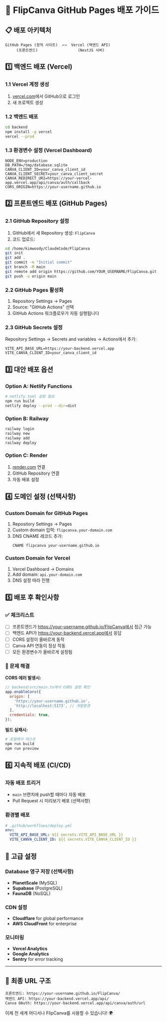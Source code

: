 # 🚀 FlipCanva GitHub Pages 배포 가이드

## 📋 배포 아키텍처

```
GitHub Pages (정적 사이트)  ←→  Vercel (백엔드 API)
     (프론트엔드)                  (NestJS 서버)
```

## 1️⃣ 백엔드 배포 (Vercel)

### 1.1 Vercel 계정 생성
1. [vercel.com](https://vercel.com)에서 GitHub으로 로그인
2. 새 프로젝트 생성

### 1.2 백엔드 배포
```bash
cd backend
npm install -g vercel
vercel --prod
```

### 1.3 환경변수 설정 (Vercel Dashboard)
```env
NODE_ENV=production
DB_PATH=/tmp/database.sqlite
CANVA_CLIENT_ID=your_canva_client_id
CANVA_CLIENT_SECRET=your_canva_client_secret
CANVA_REDIRECT_URI=https://your-vercel-app.vercel.app/api/canva/auth/callback
CORS_ORIGIN=https://your-username.github.io
```

## 2️⃣ 프론트엔드 배포 (GitHub Pages)

### 2.1 GitHub Repository 설정
1. GitHub에서 새 Repository 생성: `FlipCanva`
2. 코드 업로드:

```bash
cd /home/kimwoody/ClaudeCode/FlipCanva
git init
git add .
git commit -m "Initial commit"
git branch -M main
git remote add origin https://github.com/YOUR_USERNAME/FlipCanva.git
git push -u origin main
```

### 2.2 GitHub Pages 활성화
1. Repository Settings → Pages
2. Source: "GitHub Actions" 선택
3. GitHub Actions 워크플로우가 자동 실행됩니다

### 2.3 GitHub Secrets 설정
Repository Settings → Secrets and variables → Actions에서 추가:

```
VITE_API_BASE_URL=https://your-backend.vercel.app
VITE_CANVA_CLIENT_ID=your_canva_client_id
```

## 3️⃣ 대안 배포 옵션

### Option A: Netlify Functions
```bash
# netlify.toml 설정 필요
npm run build
netlify deploy --prod --dir=dist
```

### Option B: Railway
```bash
railway login
railway new
railway add
railway deploy
```

### Option C: Render
1. [render.com](https://render.com) 연결
2. GitHub Repository 연결
3. 자동 배포 설정

## 4️⃣ 도메인 설정 (선택사항)

### Custom Domain for GitHub Pages
1. Repository Settings → Pages
2. Custom domain 입력: `flipcanva.your-domain.com`
3. DNS CNAME 레코드 추가:
   ```
   CNAME flipcanva your-username.github.io
   ```

### Custom Domain for Vercel
1. Vercel Dashboard → Domains
2. Add domain: `api.your-domain.com`
3. DNS 설정 따라 진행

## 5️⃣ 배포 후 확인사항

### ✅ 체크리스트
- [ ] 프론트엔드가 https://your-username.github.io/FlipCanva에서 접근 가능
- [ ] 백엔드 API가 https://your-backend.vercel.app에서 응답
- [ ] CORS 설정이 올바르게 동작
- [ ] Canva API 연동이 정상 작동
- [ ] 모든 환경변수가 올바르게 설정됨

### 🐛 문제 해결

**CORS 에러 발생시:**
```javascript
// backend/src/main.ts에서 CORS 설정 확인
app.enableCors({
  origin: [
    'https://your-username.github.io',
    'http://localhost:5173', // 개발환경
  ],
  credentials: true,
});
```

**빌드 실패시:**
```bash
# 로컬에서 테스트
npm run build
npm run preview
```

## 6️⃣ 지속적 배포 (CI/CD)

### 자동 배포 트리거
- `main` 브랜치에 push할 때마다 자동 배포
- Pull Request 시 미리보기 배포 (선택사항)

### 환경별 배포
```yaml
# .github/workflows/deploy.yml
env:
  VITE_API_BASE_URL: ${{ secrets.VITE_API_BASE_URL }}
  VITE_CANVA_CLIENT_ID: ${{ secrets.VITE_CANVA_CLIENT_ID }}
```

## 🔧 고급 설정

### Database 영구 저장 (선택사항)
- **PlanetScale** (MySQL)
- **Supabase** (PostgreSQL) 
- **FaunaDB** (NoSQL)

### CDN 설정
- **Cloudflare** for global performance
- **AWS CloudFront** for enterprise

### 모니터링
- **Vercel Analytics**
- **Google Analytics**
- **Sentry** for error tracking

---

## 🎯 최종 URL 구조

```
프론트엔드: https://your-username.github.io/FlipCanva/
백엔드 API: https://your-backend.vercel.app/api/
Canva OAuth: https://your-backend.vercel.app/api/canva/auth/url
```

이제 전 세계 어디서나 FlipCanva를 사용할 수 있습니다! 🌍